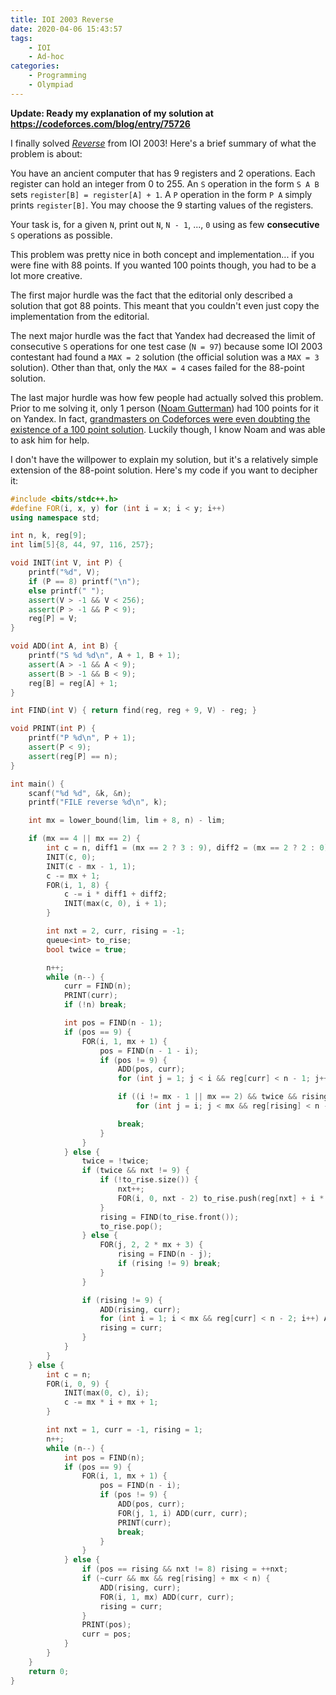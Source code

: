 ```yaml
---
title: IOI 2003 Reverse
date: 2020-04-06 15:43:57
tags:
    - IOI
    - Ad-hoc
categories:
    - Programming
    - Olympiad
---
```


**Update: Ready my explanation of my solution at https://codeforces.com/blog/entry/75726**

I finally solved [_Reverse_](https://contest.yandex.ru/ioi/contest/558/problems/C/) from IOI 2003! Here's a brief summary of what the problem is about:

You have an ancient computer that has 9 registers and 2 operations. Each register can hold an integer from 0 to 255. An `S` operation in the form `S A B` sets `register[B] = register[A] + 1`. A `P` operation in the form `P A` simply prints `register[B]`. You may choose the 9 starting values of the registers.

Your task is, for a given `N`, print out `N`, `N - 1`, ..., `0` using as few **consecutive** `S` operations as possible.

<!-- more -->

This problem was pretty nice in both concept and implementation... if you were fine with 88 points. If you wanted 100 points though, you had to be a lot more creative.

The first major hurdle was the fact that the editorial only described a solution that got 88 points. This meant that you couldn't even just copy the implementation from the editorial.

The next major hurdle was the fact that Yandex had decreased the limit of consecutive `S` operations for one test case (`N = 97`) because some IOI 2003 contestant had found a `MAX = 2` solution (the official solution was a `MAX = 3` solution). Other than that, only the `MAX = 4` cases failed for the 88-point solution.

The last major hurdle was how few people had actually solved this problem. Prior to me solving it, only 1 person ([Noam Gutterman](https://codeforces.com/profile/Noam527)) had 100 points for it on Yandex. In fact, [grandmasters on Codeforces were even doubting the existence of a 100 point solution](https://codeforces.com/blog/entry/66014?#comment-499829). Luckily though, I know Noam and was able to ask him for help.

I don't have the willpower to explain my solution, but it's a relatively simple extension of the 88-point solution. Here's my code if you want to decipher it:

```cpp
#include <bits/stdc++.h>
#define FOR(i, x, y) for (int i = x; i < y; i++)
using namespace std;

int n, k, reg[9];
int lim[5]{8, 44, 97, 116, 257};

void INIT(int V, int P) {
    printf("%d", V);
    if (P == 8) printf("\n");
    else printf(" ");
    assert(V > -1 && V < 256);
    assert(P > -1 && P < 9);
    reg[P] = V;
}

void ADD(int A, int B) {
    printf("S %d %d\n", A + 1, B + 1);
    assert(A > -1 && A < 9);
    assert(B > -1 && B < 9);
    reg[B] = reg[A] + 1;
}

int FIND(int V) { return find(reg, reg + 9, V) - reg; }

void PRINT(int P) {
    printf("P %d\n", P + 1);
    assert(P < 9);
    assert(reg[P] == n);
}

int main() {
    scanf("%d %d", &k, &n);
    printf("FILE reverse %d\n", k);

    int mx = lower_bound(lim, lim + 8, n) - lim;

    if (mx == 4 || mx == 2) {
        int c = n, diff1 = (mx == 2 ? 3 : 9), diff2 = (mx == 2 ? 2 : 0);
        INIT(c, 0);
        INIT(c - mx - 1, 1);
        c -= mx + 1;
        FOR(i, 1, 8) {
            c -= i * diff1 + diff2;
            INIT(max(c, 0), i + 1);
        }

        int nxt = 2, curr, rising = -1;
        queue<int> to_rise;
        bool twice = true;

        n++;
        while (n--) {
            curr = FIND(n);
            PRINT(curr);
            if (!n) break;

            int pos = FIND(n - 1);
            if (pos == 9) {
                FOR(i, 1, mx + 1) {
                    pos = FIND(n - 1 - i);
                    if (pos != 9) {
                        ADD(pos, curr);
                        for (int j = 1; j < i && reg[curr] < n - 1; j++) ADD(curr, curr);

                        if ((i != mx - 1 || mx == 2) && twice && rising > -1 && rising < 9 && rising != pos)
                            for (int j = i; j < mx && reg[rising] < n - 1; j++) ADD(rising, rising);

                        break;
                    }
                }
            } else {
                twice = !twice;
                if (twice && nxt != 9) {
                    if (!to_rise.size()) {
                        nxt++;
                        FOR(i, 0, nxt - 2) to_rise.push(reg[nxt] + i * diff1);
                    }
                    rising = FIND(to_rise.front());
                    to_rise.pop();
                } else {
                    FOR(j, 2, 2 * mx + 3) {
                        rising = FIND(n - j);
                        if (rising != 9) break;
                    }
                }

                if (rising != 9) {
                    ADD(rising, curr);
                    for (int i = 1; i < mx && reg[curr] < n - 2; i++) ADD(curr, curr);
                    rising = curr;
                }
            }
        }
    } else {
        int c = n;
        FOR(i, 0, 9) {
            INIT(max(0, c), i);
            c -= mx * i + mx + 1;
        }

        int nxt = 1, curr = -1, rising = 1;
        n++;
        while (n--) {
            int pos = FIND(n);
            if (pos == 9) {
                FOR(i, 1, mx + 1) {
                    pos = FIND(n - i);
                    if (pos != 9) {
                        ADD(pos, curr);
                        FOR(j, 1, i) ADD(curr, curr);
                        PRINT(curr);
                        break;
                    }
                }
            } else {
                if (pos == rising && nxt != 8) rising = ++nxt;
                if (~curr && mx && reg[rising] + mx < n) {
                    ADD(rising, curr);
                    FOR(i, 1, mx) ADD(curr, curr);
                    rising = curr;
                }
                PRINT(pos);
                curr = pos;
            }
        }
    }
    return 0;
}
```
